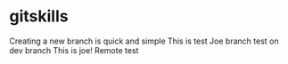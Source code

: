 # gitskills
Creating a new branch is quick and simple
This is test
Joe branch test on dev branch
This is joe!
Remote test
